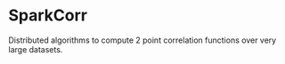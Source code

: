 # SparkCorr

Distributed algorithms to compute 2 point correlation functions over very large datasets.
